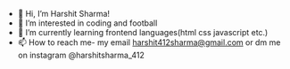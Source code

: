 - 👋 Hi, I’m Harshit Sharma!
- 👀 I’m interested in coding and football
- 🌱 I’m currently learning frontend languages(html css javascript etc.)
- 📫 How to reach me- my email harshit412sharma@gmail.com or dm me on instagram @harshitsharma_412

<!---
harshit412sharma/harshit412sharma is a ✨ special ✨ repository because its `README.md` (this file) appears on your GitHub profile.
You can click the Preview link to take a look at your changes.
--->
